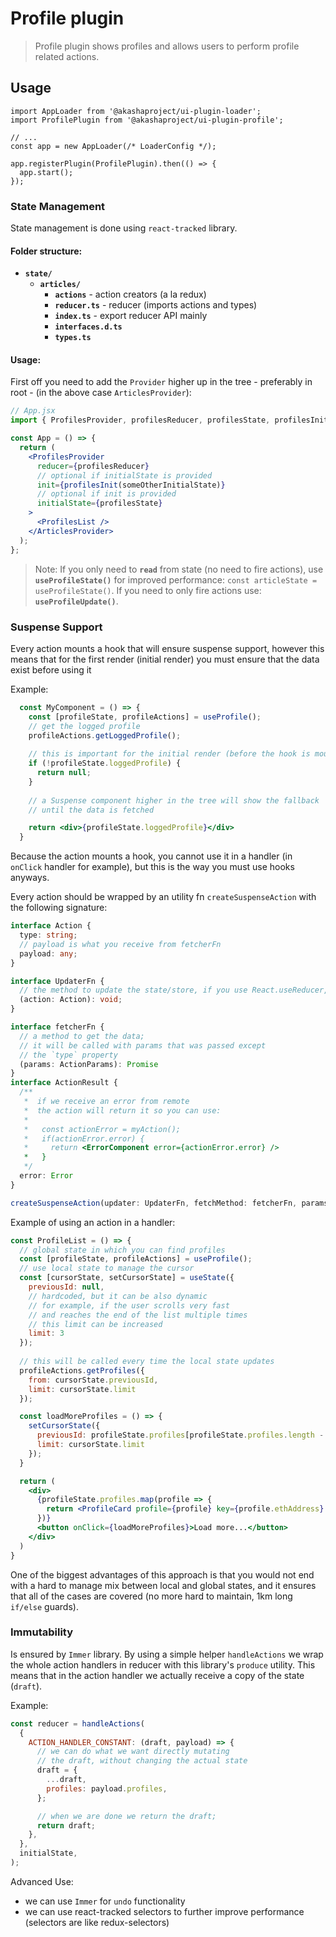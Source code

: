 # Profile plugin

> Profile plugin shows profiles and allows users to perform profile related actions.

## Usage

```tsx
import AppLoader from '@akashaproject/ui-plugin-loader';
import ProfilePlugin from '@akashaproject/ui-plugin-profile';

// ...
const app = new AppLoader(/* LoaderConfig */);

app.registerPlugin(ProfilePlugin).then(() => {
  app.start();
});
```

### State Management

State management is done using `react-tracked` library.

#### Folder structure:

- **`state/`**
  - **`articles/`**
    - **`actions`** - action creators (a la redux)
    - **`reducer.ts`** - reducer (imports actions and types)
    - **`index.ts`** - export reducer API mainly
    - **`interfaces.d.ts`**
    - **`types.ts`**

#### Usage:

First off you need to add the `Provider` higher up in the tree - preferably in root - (in the above case `ArticlesProvider`):

```jsx
// App.jsx
import { ProfilesProvider, profilesReducer, profilesState, profilesInit } from '../state/profiles';

const App = () => {
  return (
    <ProfilesProvider
      reducer={profilesReducer}
      // optional if initialState is provided
      init={profilesInit(someOtherInitialState)}
      // optional if init is provided
      initialState={profilesState}
    >
      <ProfilesList />
    </ArticlesProvider>
  );
};
```

> Note: If you only need to **`read`** from state (no need to fire actions), use **`useProfileState()`** for improved performance:
> `const articleState = useProfileState()`. If you need to only fire actions use: **`useProfileUpdate()`**.

### Suspense Support

Every action mounts a hook that will ensure suspense support, however this means that
for the first render (initial render) you must ensure that the data exist before using it

Example:
```jsx
  const MyComponent = () => {
    const [profileState, profileActions] = useProfile();
    // get the logged profile
    profileActions.getLoggedProfile();
    
    // this is important for the initial render (before the hook is mounted)
    if (!profileState.loggedProfile) {
      return null;
    }
    
    // a Suspense component higher in the tree will show the fallback
    // until the data is fetched

    return <div>{profileState.loggedProfile}</div>
  }
```

Because the action mounts a hook, you cannot use it in a handler (in `onClick` handler for example), but this is the way you must use hooks anyways.

Every action should be wrapped by an utility fn `createSuspenseAction` with the following signature:

```ts
interface Action {
  type: string;
  // payload is what you receive from fetcherFn
  payload: any;
}

interface UpdaterFn {
  // the method to update the state/store, if you use React.useReducer, this method is the dispatch param
  (action: Action): void;
}

interface fetcherFn {
  // a method to get the data;
  // it will be called with params that was passed except 
  // the `type` property
  (params: ActionParams): Promise
}
interface ActionResult {
  /** 
   *  if we receive an error from remote
   *  the action will return it so you can use:
   *   
   *   const actionError = myAction();
   *   if(actionError.error) {
   *     return <ErrorComponent error={actionError.error} />
   *   }
   */
  error: Error
}

createSuspenseAction(updater: UpdaterFn, fetchMethod: fetcherFn, params: ActionParams) => ActionResult;
```


Example of using an action in a handler:

```jsx
const ProfileList = () => {
  // global state in which you can find profiles
  const [profileState, profileActions] = useProfile();
  // use local state to manage the cursor
  const [cursorState, setCursorState] = useState({
    previousId: null,
    // hardcoded, but it can be also dynamic
    // for example, if the user scrolls very fast
    // and reaches the end of the list multiple times
    // this limit can be increased
    limit: 3
  });
  
  // this will be called every time the local state updates
  profileActions.getProfiles({
    from: cursorState.previousId,
    limit: cursorState.limit
  });

  const loadMoreProfiles = () => {
    setCursorState({
      previousId: profileState.profiles[profileState.profiles.length - 1].ethAddress,
      limit: cursorState.limit
    });
  }

  return (
    <div>
      {profileState.profiles.map(profile => {
        return <ProfileCard profile={profile} key={profile.ethAddress} />
      })}
      <button onClick={loadMoreProfiles}>Load more...</button>
    </div>
  )
}
```

One of the biggest advantages of this approach is that you would not end with a hard to manage mix between local and global states, and it ensures that all of the cases are covered (no more hard to maintain, 1km long `if/else` guards).

### Immutability

Is ensured by `Immer` library. By using a simple helper `handleActions` we wrap the whole action handlers in reducer with this library's `produce` utility. This means that in the action handler we actually receive a copy of the state (`draft`).

Example:

```js
const reducer = handleActions(
  {
    ACTION_HANDLER_CONSTANT: (draft, payload) => {
      // we can do what we want directly mutating
      // the draft, without changing the actual state
      draft = {
        ...draft,
        profiles: payload.profiles,
      };

      // when we are done we return the draft;
      return draft;
    },
  },
  initialState,
);
```

Advanced Use:

- we can use `Immer` for `undo` functionality
- we can use react-tracked selectors to further improve performance (selectors are like redux-selectors)


